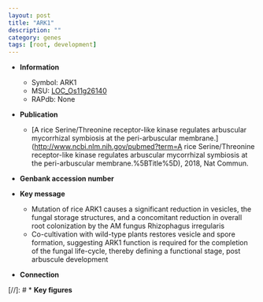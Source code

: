 ```yaml
---
layout: post
title: "ARK1"
description: ""
category: genes
tags: [root, development]
---
```


* **Information**  
    + Symbol: ARK1  
    + MSU: [LOC_Os11g26140](http://rice.uga.edu/cgi-bin/ORF_infopage.cgi?orf=LOC_Os11g26140)  
    + RAPdb: None  

* **Publication**  
    + [A rice Serine/Threonine receptor-like kinase regulates arbuscular mycorrhizal symbiosis at the peri-arbuscular membrane.](http://www.ncbi.nlm.nih.gov/pubmed?term=A rice Serine/Threonine receptor-like kinase regulates arbuscular mycorrhizal symbiosis at the peri-arbuscular membrane.%5BTitle%5D), 2018, Nat Commun.

* **Genbank accession number**  

* **Key message**  
    + Mutation of rice ARK1 causes a significant reduction in vesicles, the fungal storage structures, and a concomitant reduction in overall root colonization by the AM fungus Rhizophagus irregularis
    + Co-cultivation with wild-type plants restores vesicle and spore formation, suggesting ARK1 function is required for the completion of the fungal life-cycle, thereby defining a functional stage, post arbuscule development

* **Connection**  

[//]: # * **Key figures**  



